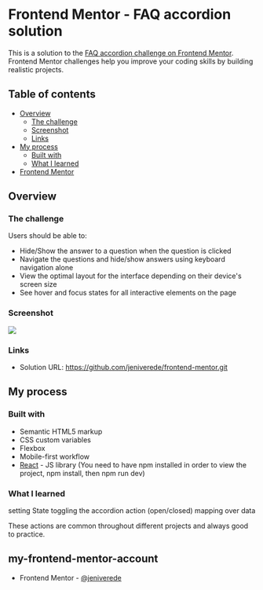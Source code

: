 # Frontend Mentor - FAQ accordion solution

This is a solution to the [FAQ accordion challenge on Frontend Mentor](https://www.frontendmentor.io/challenges/faq-accordion-wyfFdeBwBz).
Frontend Mentor challenges help you improve your coding skills by building realistic projects.

## Table of contents

- [Overview](#overview)
  - [The challenge](#the-challenge)
  - [Screenshot](#screenshot)
  - [Links](#links)
- [My process](#my-process)
  - [Built with](#built-with)
  - [What I learned](#what-i-learned)
- [Frontend Mentor](#my-frontend-mentor-account)

## Overview

### The challenge

Users should be able to:

- Hide/Show the answer to a question when the question is clicked
- Navigate the questions and hide/show answers using keyboard navigation alone
- View the optimal layout for the interface depending on their device's screen size
- See hover and focus states for all interactive elements on the page

### Screenshot

![](./images/faq-accordion-ss.png)

### Links

- Solution URL: https://github.com/jeniverede/frontend-mentor.git

## My process

### Built with

- Semantic HTML5 markup
- CSS custom variables
- Flexbox
- Mobile-first workflow
- [React](https://reactjs.org/) - JS library (You need to have npm installed in order to view the project, npm install, then npm run dev)

### What I learned

setting State
toggling the accordion action (open/closed)
mapping over data

These actions are common throughout different projects and always good to practice.

## my-frontend-mentor-account

- Frontend Mentor - [@jeniverede](https://www.frontendmentor.io/profile/jeniverede)
